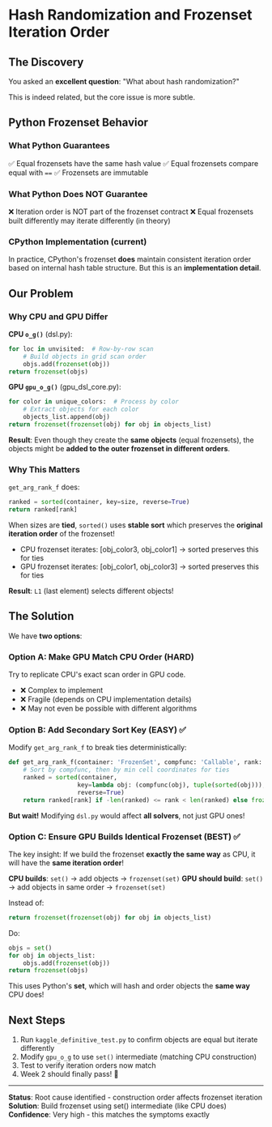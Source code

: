# Hash Randomization and Frozenset Iteration Order

## The Discovery

You asked an **excellent question**: "What about hash randomization?"

This is indeed related, but the core issue is more subtle.

## Python Frozenset Behavior

### What Python Guarantees
✅ Equal frozensets have the same hash value
✅ Equal frozensets compare equal with `==`
✅ Frozensets are immutable

### What Python Does NOT Guarantee
❌ Iteration order is NOT part of the frozenset contract
❌ Equal frozensets built differently may iterate differently (in theory)

### CPython Implementation (current)
In practice, CPython's frozenset **does** maintain consistent iteration order based on internal hash table structure. But this is an **implementation detail**.

## Our Problem

### Why CPU and GPU Differ

**CPU `o_g()`** (dsl.py):
```python
for loc in unvisited:  # Row-by-row scan
    # Build objects in grid scan order
    objs.add(frozenset(obj))
return frozenset(objs)
```

**GPU `gpu_o_g()`** (gpu_dsl_core.py):
```python
for color in unique_colors:  # Process by color
    # Extract objects for each color
    objects_list.append(obj)
return frozenset(frozenset(obj) for obj in objects_list)
```

**Result**: Even though they create the **same objects** (equal frozensets), the objects might be **added to the outer frozenset in different orders**.

### Why This Matters

`get_arg_rank_f` does:
```python
ranked = sorted(container, key=size, reverse=True)
return ranked[rank]
```

When sizes are **tied**, `sorted()` uses **stable sort** which preserves the **original iteration order** of the frozenset!

- CPU frozenset iterates: [obj_color3, obj_color1] → sorted preserves this for ties
- GPU frozenset iterates: [obj_color1, obj_color3] → sorted preserves this for ties

**Result**: `L1` (last element) selects different objects!

## The Solution

We have **two options**:

### Option A: Make GPU Match CPU Order (HARD)
Try to replicate CPU's exact scan order in GPU code.
- ❌ Complex to implement
- ❌ Fragile (depends on CPU implementation details)
- ❌ May not even be possible with different algorithms

### Option B: Add Secondary Sort Key (EASY) ✅
Modify `get_arg_rank_f` to break ties deterministically:

```python
def get_arg_rank_f(container: 'FrozenSet', compfunc: 'Callable', rank: 'FL') -> 'Any':
    # Sort by compfunc, then by min cell coordinates for ties
    ranked = sorted(container, 
                   key=lambda obj: (compfunc(obj), tuple(sorted(obj))),
                   reverse=True)
    return ranked[rank] if -len(ranked) <= rank < len(ranked) else frozenset()
```

**But wait!** Modifying `dsl.py` would affect **all solvers**, not just GPU ones!

### Option C: Ensure GPU Builds Identical Frozenset (BEST) ✅

The key insight: If we build the frozenset **exactly the same way** as CPU, it will have the **same iteration order**!

**CPU builds**: `set()` → add objects → `frozenset(set)`
**GPU should build**: `set()` → add objects in same order → `frozenset(set)`

Instead of:
```python
return frozenset(frozenset(obj) for obj in objects_list)
```

Do:
```python
objs = set()
for obj in objects_list:
    objs.add(frozenset(obj))
return frozenset(objs)
```

This uses Python's **set**, which will hash and order objects the **same way** CPU does!

## Next Steps

1. Run `kaggle_definitive_test.py` to confirm objects are equal but iterate differently
2. Modify `gpu_o_g` to use `set()` intermediate (matching CPU construction)
3. Test to verify iteration orders now match
4. Week 2 should finally pass! 🎯

---
**Status**: Root cause identified - construction order affects frozenset iteration
**Solution**: Build frozenset using set() intermediate (like CPU does)
**Confidence**: Very high - this matches the symptoms exactly
